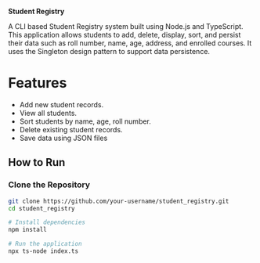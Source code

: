 
**Student Registry**

A CLI based Student Registry system built using Node.js and TypeScript.
This application allows students to add, delete, display, sort, and persist their data such as roll number, name, age, address, and enrolled courses. 
It uses the Singleton design pattern to support data persistence.

# Features
- Add new student records.
- View all students.
- Sort students by name, age, roll number.
- Delete existing student records.
- Save data using JSON files
 
## How to Run

### Clone the Repository
```bash
git clone https://github.com/your-username/student_registry.git
cd student_registry

# Install dependencies
npm install

# Run the application
npx ts-node index.ts

